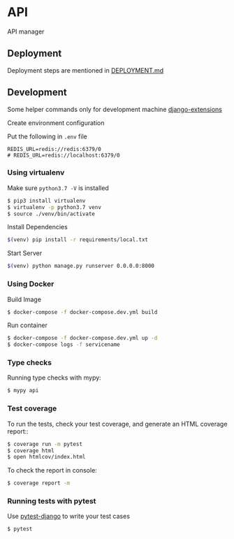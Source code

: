 # API
API manager

## Deployment
Deployment steps are mentioned in [DEPLOYMENT.md](DEPLOYMENT.md)

## Development

Some helper commands only for development machine 
[django-extensions](https://django-extensions.readthedocs.io/en/latest/command_extensions.html)

Create environment configuration

Put the following in `.env` file
```dotenv
REDIS_URL=redis://redis:6379/0
# REDIS_URL=redis://localhost:6379/0
```


### Using virtualenv
Make sure `python3.7 -V` is installed
```sh
$ pip3 install virtualenv
$ virtualenv -p python3.7 venv
$ source ./venv/bin/activate
```

Install Dependencies
```sh
$(venv) pip install -r requirements/local.txt
```

Start Server
```sh 
$(venv) python manage.py runserver 0.0.0.0:8000
```

### Using Docker

Build Image
```sh 
$ docker-compose -f docker-compose.dev.yml build
```

Run container
```sh
$ docker-compose -f docker-compose.dev.yml up -d
$ docker-compose logs -f servicename
```

### Type checks

Running type checks with mypy:

```sh
$ mypy api
```

### Test coverage
To run the tests, check your test coverage, and generate an HTML coverage report::
```sh
$ coverage run -m pytest
$ coverage html
$ open htmlcov/index.html
```
To check the report in console:
```sh
$ coverage report -m
```

### Running tests with pytest
Use [pytest-django](https://pytest-django.readthedocs.io/en/latest/index.html) to write your test cases
```sh
$ pytest
```
